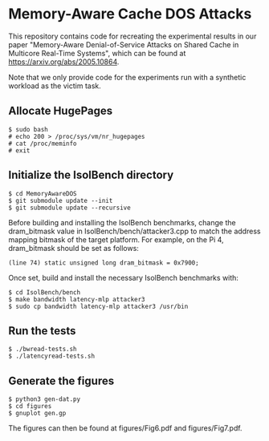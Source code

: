 # Memory-Aware Cache DOS Attacks

This repository contains code for recreating the experimental results in our paper "Memory-Aware Denial-of-Service Attacks on Shared Cache in Multicore Real-Time Systems", which can be found at https://arxiv.org/abs/2005.10864.

Note that we only provide code for the experiments run with a synthetic workload as the victim task.

## Allocate HugePages

	$ sudo bash
	# echo 200 > /proc/sys/vm/nr_hugepages
	# cat /proc/meminfo
	# exit

## Initialize the IsolBench directory

	$ cd MemoryAwareDOS
	$ git submodule update --init
	$ git submodule update --recursive

Before building and installing the IsolBench benchmarks, change the dram_bitmask
value in IsolBench/bench/attacker3.cpp to match the address mapping bitmask of
the target platform. For example, on the Pi 4, dram_bitmask should be set as
follows:

	(line 74) static unsigned long dram_bitmask = 0x7900;
	
Once set, build and install the necessary IsolBench benchmarks with:
	
	$ cd IsolBench/bench
	$ make bandwidth latency-mlp attacker3
	$ sudo cp bandwidth latency-mlp attacker3 /usr/bin
	
## Run the tests

	$ ./bwread-tests.sh
	$ ./latencyread-tests.sh
	
## Generate the figures

	$ python3 gen-dat.py
	$ cd figures
	$ gnuplot gen.gp
	
The figures can then be found at figures/Fig6.pdf and figures/Fig7.pdf.
